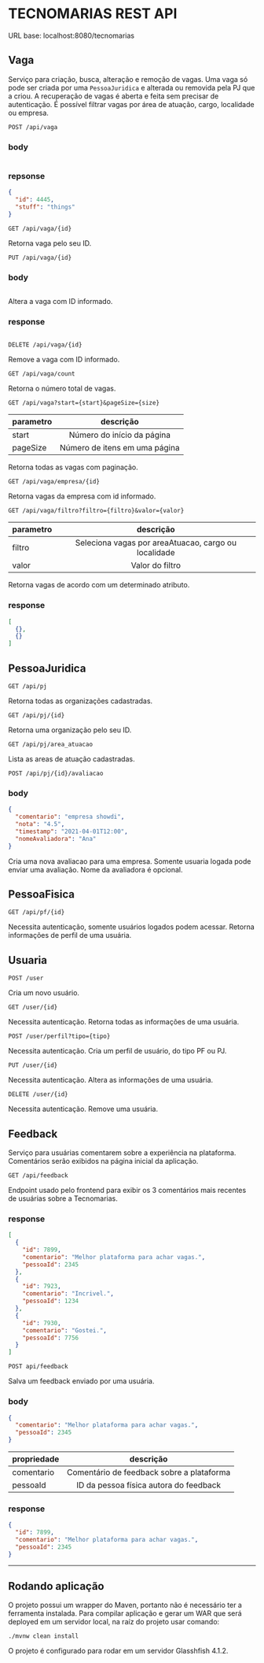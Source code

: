 # TECNOMARIAS REST API

URL base: localhost:8080/tecnomarias

## Vaga

Serviço para criação, busca, alteração e remoção de vagas. Uma vaga só pode ser criada por uma `PessoaJuridica` e alterada ou removida pela PJ que a criou. 
A recuperação de vagas é aberta e feita sem precisar de autenticação. É possível filtrar vagas por área de atuação, cargo, localidade ou empresa.

`POST /api/vaga`

### body

```json

```

### repsonse

```json
{
  "id": 4445,
  "stuff": "things"
}
```

`GET /api/vaga/{id}`

Retorna vaga pelo seu ID.

`PUT /api/vaga/{id}`

### body 
```json

```

Altera a vaga com ID informado.

### response

```json

```

`DELETE /api/vaga/{id}`

Remove a vaga com ID informado.

`GET /api/vaga/count`

Retorna o número total de vagas.

`GET /api/vaga?start={start}&pageSize={size}`

| parametro |           descrição           |
|-----------|:-----------------------------:|
| start     |   Número do início da página  |
| pageSize  | Número de itens em uma página |

Retorna todas as vagas com paginação.

`GET /api/vaga/empresa/{id}`

Retorna vagas da empresa com id informado.

`GET /api/vaga/filtro?filtro={filtro}&valor={valor}`

| parametro |                       descrição                      |
|-----------|:----------------------------------------------------:|
| filtro    | Seleciona vagas por areaAtuacao, cargo ou localidade |
| valor     |                    Valor do filtro                   |

Retorna vagas de acordo com um determinado atributo.

### response

```json
[
  {},
  {}
]
```

## PessoaJuridica

`GET /api/pj`

Retorna todas as organizações cadastradas.

`GET /api/pj/{id}`

Retorna uma organização pelo seu ID.

`GET /api/pj/area_atuacao`

Lista as areas de atuação cadastradas.

`POST /api/pj/{id}/avaliacao`

### body
```json
{
  "comentario": "empresa showdi",
  "nota": "4.5",
  "timestamp": "2021-04-01T12:00",
  "nomeAvaliadora": "Ana"
}
```

Cria uma nova avaliacao para uma empresa. Somente usuaria logada pode enviar uma avaliação. Nome da avaliadora é opcional.

## PessoaFisica

`GET /api/pf/{id}`

Necessita autenticação, somente usuários logados podem acessar. Retorna informações de perfil de uma usuária.

## Usuaria

`POST /user`

Cria um novo usuário.

`GET /user/{id}`

Necessita autenticação. Retorna todas as informações de uma usuária.

`POST /user/perfil?tipo={tipo}`

Necessita autenticação. Cria um perfil de usuário, do tipo PF ou PJ.

`PUT /user/{id}`

Necessita autenticação. Altera as informações de uma usuária.

`DELETE /user/{id}`

Necessita autenticação. Remove uma usuária.

## Feedback

Serviço para usuárias comentarem sobre a experiência na plataforma. Comentários serão exibidos na página inicial da aplicação.

`GET /api/feedback`

Endpoint usado pelo frontend para exibir os 3 comentários mais recentes de usuárias sobre a Tecnomarias.

### response

```json
[
  {
    "id": 7899,
    "comentario": "Melhor plataforma para achar vagas.",
    "pessoaId": 2345
  },
  {
    "id": 7923,
    "comentario": "Incrivel.",
    "pessoaId": 1234
  },
  {
    "id": 7930,
    "comentario": "Gostei.",
    "pessoaId": 7756
  }
]
```

`POST api/feedback`

Salva um feedback enviado por uma usuária.

### body

```json
{
  "comentario": "Melhor plataforma para achar vagas.",
  "pessoaId": 2345
}
```

| propriedade |                 descrição                 |
|-------------|:-----------------------------------------:|
| comentario  | Comentário de feedback sobre a plataforma |
| pessoaId    |   ID da pessoa física autora do feedback  |

### response

```json
{
  "id": 7899,
  "comentario": "Melhor plataforma para achar vagas.",
  "pessoaId": 2345
}
```

___

## Rodando aplicação

O projeto possui um wrapper do Maven, portanto não é necessário ter a ferramenta instalada. Para compilar aplicação e gerar um WAR que será deployed em um servidor local, na raíz do projeto usar comando:

```shell
./mvnw clean install
```

O projeto é configurado para rodar em um servidor Glasshfish 4.1.2.